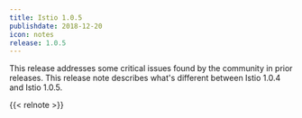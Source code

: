 ```yaml
---
title: Istio 1.0.5
publishdate: 2018-12-20
icon: notes
release: 1.0.5
---
```


This release addresses some critical issues found by the community in prior releases.
This release note describes what's different between Istio 1.0.4 and Istio 1.0.5.

{{< relnote >}}
